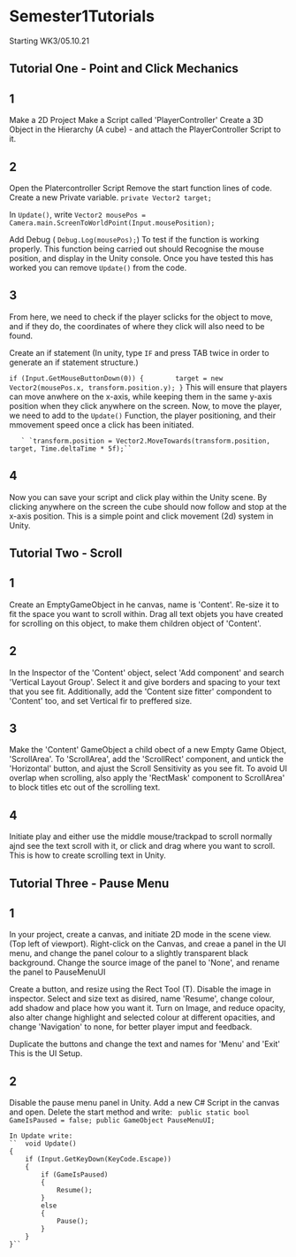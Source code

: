 # Semester1Tutorials
Starting WK3/05.10.21


## Tutorial One - Point and Click Mechanics

## 1

Make a 2D Project
Make a Script called 'PlayerController'
Create a 3D Object in the Hierarchy (A cube) - and attach the PlayerController Script to it. 

## 2
Open the Platercontroller Script
Remove the start function lines of code. 
Create a new Private variable.
 ``private Vector2 target;``
 
 In ``Update()``, write
 ``Vector2 mousePos = Camera.main.ScreenToWorldPoint(Input.mousePosition);``
 
 Add Debug (
        ``Debug.Log(mousePos);``)
        To test if the function is working properly. This function being carried out should Recognise the mouse position, and display in the Unity console.
        Once you have tested this has worked you can remove ``Update()`` from the code.  

## 3
From here, we need to check if the player sclicks for the object to move, and if they do, the coordinates of where they click will also need to be found. 

Create an if statement (In unity, type ``IF`` and press TAB twice in order to generate an if statement structure.)

``if (Input.GetMouseButtonDown(0))
        {       
            target = new Vector2(mousePos.x, transform.position.y);
        }``
        This will ensure that players can move anwhere on the x-axis, while keeping them in the same y-axis position when they click anywhere on the screen.
        Now, to move the player, we need to add to the ``Update()`` Function, the player positioning, and their mmovement speed once a click has been initiated. 
        
       ` `transform.position = Vector2.MoveTowards(transform.position, target, Time.deltaTime * 5f);``
      
       
## 4
        
Now you can save your script and click play within the Unity scene. By clicking anywhere on the screen the cube should now follow and stop at the x-axis position.
        This is a simple point and click movement (2d) system in Unity. 
        
       
       
       
## Tutorial Two - Scroll

## 1 

Create an EmptyGameObject in he canvas, name is 'Content'. Re-size it to fit the space you want to scroll within. Drag all text objets you have created for scrolling on this object, to make them children object of 'Content'.

## 2

In the Inspector of the 'Content' object, select 'Add component' and search 'Vertical Layout Group'. Select it and give borders and spacing to your text that you see fit. Additionally, add the 'Content size fitter' compondent to 'Content' too, and set Vertical fir to preffered size. 

## 3

Make the 'Content' GameObject a child obect of a new Empty Game Object, 'ScrollArea'. To 'ScrollArea', add the 'ScrollRect' component, and untick the 'Horizontal' button, and ajust the Scroll Sensitivity as you see fit. To avoid UI overlap when scrolling, also apply the 'RectMask' component to ScrollArea' to block titles etc out of the scrolling text.

## 4

Initiate play and either use the middle mouse/trackpad to scroll normally ajnd see the text scroll with it, or click and drag where you want to scroll. 
       This is how to create scrolling text in Unity. 
       
## Tutorial Three - Pause Menu

## 1 

In your project, create a canvas, and initiate 2D mode in the scene view. (Top left of viewport). Right-click on the Canvas, and creae a panel in the UI menu, and change the panel colour to a slightly transparent black background. Change the source image of the panel to 'None', and rename the panel to PauseMenuUI

Create a button, and resize using the Rect Tool (T). Disable the image in inspector. Select and size text as disired, name 'Resume', change colour, add shadow and place how you want it. Turn on Image, and reduce opacity, also alter change highlight and selected colour at different opacities, and change 'Navigation' to none, for better player imput and feedback.

Duplicate the buttons and change the text and names for 'Menu' and 'Exit'
This is the UI Setup.

## 2 

Disable the pause menu panel in Unity.
Add a new C# Script in the canvas and open. Delete the start method and write:
`` public static bool GameIsPaused = false;
    public GameObject PauseMenuUI;``
    
    In Update write:
    ``  void Update()
    {
        if (Input.GetKeyDown(KeyCode.Escape))
        {
            if (GameIsPaused)
            {
                Resume();
            }
            else
            {
                Pause();   
            }
        }
    }``


